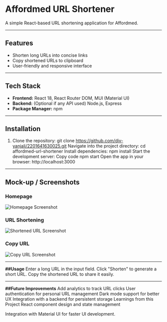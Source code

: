 # Affordmed URL Shortener

A simple React-based URL shortening application for Affordmed.

---

## Features
- Shorten long URLs into concise links
- Copy shortened URLs to clipboard
- User-friendly and responsive interface

---

## Tech Stack
- **Frontend:** React 18, React Router DOM, MUI (Material UI)  
- **Backend:** (Optional if any API used) Node.js, Express  
- **Package Manager:** npm  

---

## Installation

1. Clone the repository:
git clone https://github.com/div-yanjali/2201641630025.git
Navigate into the project directory:
cd affordmed-url-shortener
Install dependencies:
npm install
Start the development server:
Copy code
npm start
Open the app in your browser:
http://localhost:3000
---
## Mock-up / Screenshots

### Homepage
![Homepage Screenshot](screenshots/homepage.png)

### URL Shortening
![Shortened URL Screenshot](screenshots/shorten-url.png)

### Copy URL
![Copy URL Screenshot](screenshots/copy-url.png)

---
**##Usage**
Enter a long URL in the input field.
Click "Shorten" to generate a short URL.
Copy the shortened URL to share it easily.

---
**##Future Improvements**
Add analytics to track URL clicks
User authentication for personal URL management
Dark mode support for better UX
Integration with a backend for persistent storage
Learnings from this Project
React component design and state management

Integration with Material UI for faster UI development.
